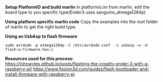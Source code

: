 
__Setup PlatformIO and build marlin__
In platformio.ini from marlin, edit the board type to you specific type(Ender3 uses sanguino_atmega1284p)

__Using platform specific marlin code__
Copy the examples into the root folder of marlin to get the right build type.

__Using an UsbAsp to flash firmware__
```
sudo avrdude -p atmega1284p -C /etc/avrdude.conf  -c usbasp –v -U flash:w:firmware.hex:i
```


__Resources used for this process:__
https://johnwyles.github.io/posts/flashing-the-creality-ender-3-with-a-raspberry-pi/
https://www.fission3d.com/guides/flash-bootloader-and-install-firmware-with-raspberry-pi
